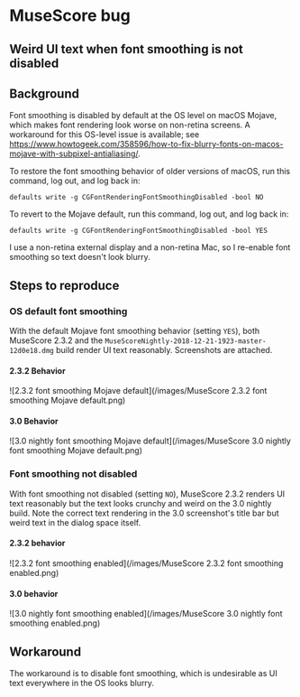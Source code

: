 # MuseScore bug

## Weird UI text when font smoothing is not disabled

## Background
Font smoothing is disabled by default at the OS level on macOS Mojave, which makes font rendering look worse on non-retina screens.  A workaround for this OS-level issue is available; see https://www.howtogeek.com/358596/how-to-fix-blurry-fonts-on-macos-mojave-with-subpixel-antialiasing/.

To restore the font smoothing behavior of older versions of macOS, run this command, log out, and log back in:
```
defaults write -g CGFontRenderingFontSmoothingDisabled -bool NO
```

To revert to the Mojave default, run this command, log out, and log back in:
```
defaults write -g CGFontRenderingFontSmoothingDisabled -bool YES
```

I use a non-retina external display and a non-retina Mac, so I re-enable font smoothing so text doesn't look blurry.

## Steps to reproduce
### OS default font smoothing
With the default Mojave font smoothing behavior (setting `YES`), both MuseScore 2.3.2 and the `MuseScoreNightly-2018-12-21-1923-master-12d0e18.dmg` build render UI text reasonably.  Screenshots are attached.

#### 2.3.2 Behavior
![2.3.2 font smoothing Mojave default](/images/MuseScore 2.3.2 font smoothing Mojave default.png) 

#### 3.0 Behavior
![3.0 nightly font smoothing Mojave default](/images/MuseScore 3.0 nightly font smoothing Mojave default.png)

### Font smoothing not disabled
With font smoothing not disabled (setting `NO`), MuseScore 2.3.2 renders UI text reasonably but the text looks crunchy and weird on the 3.0 nightly build.  Note the correct text rendering in the 3.0 screenshot's title bar but weird text in the dialog space itself.

#### 2.3.2 behavior
![2.3.2 font smoothing enabled](/images/MuseScore 2.3.2 font smoothing enabled.png)

#### 3.0 behavior
![3.0 nightly font smoothing enabled](/images/MuseScore 3.0 nightly font smoothing enabled.png)

## Workaround
The workaround is to disable font smoothing, which is undesirable as UI text everywhere in the OS looks blurry.
